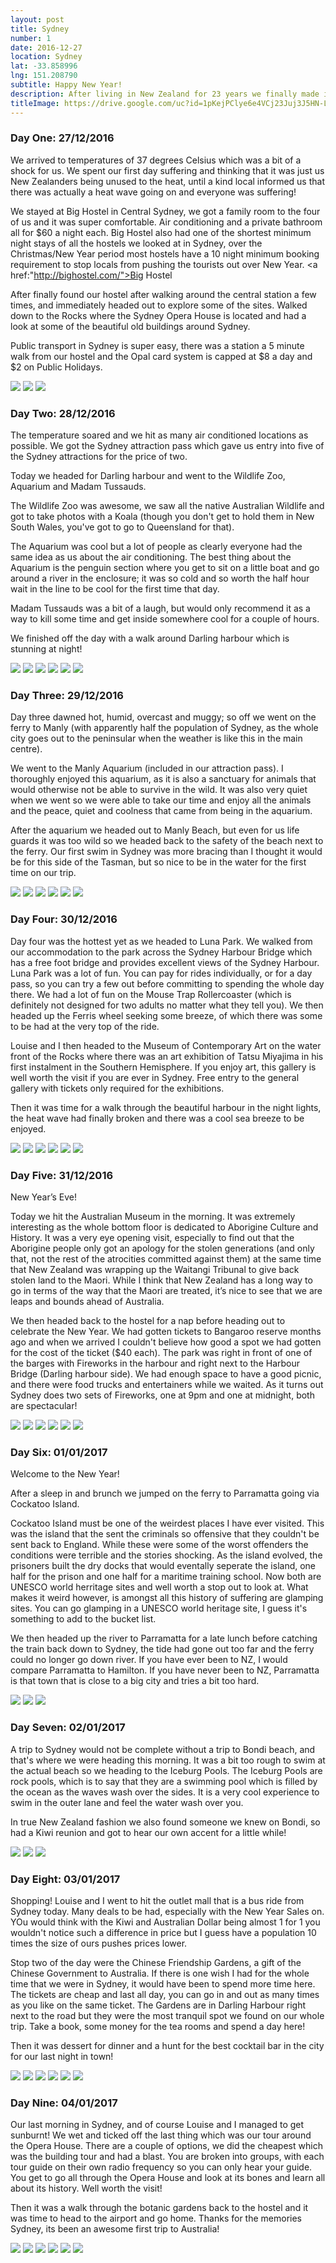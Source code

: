 ```yaml
---
layout: post
title: Sydney
number: 1
date: 2016-12-27
location: Sydney
lat: -33.858996
lng: 151.208790
subtitle: Happy New Year!
description: After living in New Zealand for 23 years we finally made it to Australia
titleImage: https://drive.google.com/uc?id=1pKejPClye6e4VCj23Juj3J5HN-L17w4z
---
```


<h3>Day One: 27/12/2016</h3>

We arrived to temperatures of 37 degrees Celsius which was a bit of a shock for us. We spent our first day suffering and thinking that it was just us New Zealanders being unused to the heat, until a kind local informed us that there was actually a heat wave going on and everyone was suffering!

We stayed at Big Hostel in Central Sydney, we got a family room to the four of us and it was super comfortable. Air conditioning and a private bathroom all for $60 a night each. Big Hostel also had one of the shortest minimum night stays of all the hostels we looked at in Sydney, over the Christmas/New Year period most hostels have a 10 night minimum booking requirement to stop locals from pushing the tourists out over New Year.
<a href:"http://bighostel.com/">Big Hostel</a>

After finally found our hostel after walking around the central station a few times, and immediately headed out to explore some of the sites. Walked down to the Rocks where the Sydney Opera House is located and had a look at some of the beautiful old buildings around Sydney. 

Public transport in Sydney is super easy, there was a station a 5 minute walk from our hostel and the Opal card system is capped at $8 a day and $2 on Public Holidays.

<img src="https://drive.google.com/uc?id=1zoraV1tw-NCpeY_HnJl96ThSfanmJukI" class="image1">
<img src="https://drive.google.com/uc?id=18tqALCFH_8yNwAx9-wHvmJ5dw_eIWjhg" class="image1">
<img src="https://drive.google.com/uc?id=1CBBO441r4wXTZKQqN1GgsY_TNEuym6oC" class="image1">
<p style="clear: both;">

<h3>Day Two: 28/12/2016</h3>

The temperature soared and we hit as many air conditioned locations as possible. We got the Sydney attraction pass which gave us entry into five of the Sydney attractions for the price of two. 

Today we headed for Darling harbour and went to the Wildlife Zoo, Aquarium and Madam Tussauds. 

The Wildlife Zoo was awesome, we saw all the native Australian Wildlife and got to take photos with a Koala (though you don't get to hold them in New South Wales, you've got to go to Queensland for that). 

The Aquarium was cool but a lot of people as clearly everyone had the same idea as us about the air conditioning. The best thing about the Aquarium is the penguin section where you get to sit on a little boat and go around a river in the enclosure; it was so cold and so worth the half hour wait in the line to be cool for the first time that day. 

Madam Tussauds was a bit of a laugh, but would only recommend it as a way to kill some time and get inside somewhere cool for a couple of hours. 

We finished off the day with a walk around Darling harbour which is stunning at night!

<img src="https://drive.google.com/uc?id=1mg10mlULzqN3YK5IWLfrlINFgaHAZjkD" class="image1">
<img src="https://drive.google.com/uc?id=1ETlCFKX5ozOjru3VKe1bEkCJycUnriFY" class="image1">
<img src="https://drive.google.com/uc?id=1Bgddv9WTM0zD1K9saKMtZo2IUNLZoxQt" class="image1">
<img src="https://drive.google.com/uc?id=19qG6K5DBx_wV3JgCxZvIrp9ggC14lAdJ" class="image1">
<img src="https://drive.google.com/uc?id=1Jwu5QQfnEFg7kvDXX9zspnifnC3lvEtX" class="image1">
<img src="https://drive.google.com/uc?id=1yDRxZi94SUHh7_i1zyVu3BDb2I-YGYCD" class="image1">

<h3>Day Three: 29/12/2016</h3>

Day three dawned hot, humid, overcast and muggy; so off we went on the ferry to Manly (with apparently half the population of Sydney, as the whole city goes out to the peninsular when the weather is like this in the main centre). 

We went to the Manly Aquarium (included in our attraction pass). I thoroughly enjoyed this aquarium, as it is also a sanctuary for animals that would otherwise not be able to survive in the wild. It was also very quiet when we went so we were able to take our time and enjoy all the animals and the peace, quiet and coolness that came from being in the aquarium.

After the aquarium we headed out to Manly Beach, but even for us life guards it was too wild so we headed back to the safety of the beach next to the ferry. Our first swim in Sydney was more bracing than I thought it would be for this side of the Tasman, but so nice to be in the water for the first time on our trip. 

<img src="https://drive.google.com/uc?id=1kQBze_hLPwMRR1wLoouiF9ckiwQuR24d" class="image1">
<img src="https://drive.google.com/uc?id=12XD0E_6-M1Fnr7txu5pQuRRRWzk2Kc5C" class="image1">
<img src="https://drive.google.com/uc?id=1Qf4c18NdLQ523t32GuFGcAspkRx4B5Sg" class="image1">
<img src="https://drive.google.com/uc?id=1DfcgUqvjVbNjcM9OStTN2J11aPuy4Owy" class="image1">
<img src="https://drive.google.com/uc?id=1mPypEa2TRn6PbO_yawKAI_GHvs4tAY-d" class="image1">
<img src="https://drive.google.com/uc?id=1i3cbZWXmU88TMCTIpV1c8CZ_tsajk8hy" class="image1">

<h3>Day Four: 30/12/2016</h3>

Day four was the hottest yet as we headed to Luna Park. We walked from our accommodation to the park across the Sydney Harbour Bridge which has a free foot bridge and provides excellent views of the Sydney Harbour. 
Luna Park was a lot of fun. You can pay for rides individually, or for a day pass, so you can try a few out before committing to spending the whole day there. We had a lot of fun on the Mouse Trap Rollercoaster (which is definitely not designed for two adults no matter what they tell you). We then headed up the Ferris wheel seeking some breeze, of which there was some to be had at the very top of the ride. 

Louise and I then headed to the Museum of Contemporary Art on the water front of the Rocks where there was an art exhibition of Tatsu Miyajima in his first instalment in the Southern Hemisphere. If you enjoy art, this gallery is well worth the visit if you are ever in Sydney. Free entry to the general gallery with tickets only required for the exhibitions.

Then it was time for a walk through the beautiful harbour in the night lights, the heat wave had finally broken and there was a cool sea breeze to be enjoyed. 

<img src="https://drive.google.com/uc?id=12KFZGWKAGxZABMBgfRbcM__fFKFGvFqp" class="image1">
<img src="https://drive.google.com/uc?id=1JFD4DWKxTk3xyK3ku-UHwclu1swyn7S0" class="image1">
<img src="https://drive.google.com/uc?id=1glN1czUOKn8jUPpUtCt_k4xDDYIdG4QS" class="image1">
<img src="https://drive.google.com/uc?id=1UlqEgCtOnpltygXM3W-K6LXNxsMt9S-J" class="image1">
<img src="https://drive.google.com/uc?id=1MCz1G6w2gOyV6_oafF4wUi3PqtjIfz6B" class="image1">
<img src="https://drive.google.com/uc?id=1ZjVvEjO3fvjj7T9mGK5YP0Xi-j5qGdwe" class="image1">

<h3>Day Five: 31/12/2016</h3>

New Year’s Eve!

Today we hit the Australian Museum in the morning. It was extremely interesting as the whole bottom floor is dedicated to Aborigine Culture and History. It was a very eye opening visit, especially to find out that the Aborigine people only got an apology for the stolen generations (and only that, not the rest of the atrocities committed against them) at the same time that New Zealand was wrapping up the Waitangi Tribunal to give back stolen land to the Maori. While I think that New Zealand has a long way to go in terms of the way that the Maori are treated, it’s nice to see that we are leaps and bounds ahead of Australia. 

We then headed back to the hostel for a nap before heading out to celebrate the New Year. We had gotten tickets to Bangaroo reserve months ago and when we arrived I couldn't believe how good a spot we had gotten for the cost of the ticket ($40 each). The park was right in front of one of the barges with Fireworks in the harbour and right next to the Harbour Bridge (Darling harbour side). We had enough space to have a good picnic, and there were food trucks and entertainers while we waited. As it turns out Sydney does two sets of Fireworks, one at 9pm and one at midnight, both are spectacular!

<img src="https://drive.google.com/uc?id=1XdBQ1cTnE-2a3yViO7L-jy5wyuw7u3Ud" class="image1">
<img src="https://drive.google.com/uc?id=16pYiyUSoAiYqFITagtfCnpgUtpcuq9hM" class="image1">
<img src="https://drive.google.com/uc?id=1QJzlCMcxM6B2eXjnHz6UH1EA9JiP5vsf" class="image1">
<img src="https://drive.google.com/uc?id=1-nhL-bOrN5G5dN0HecehGlBKwEtp6p5k" class="image1">
<img src="https://drive.google.com/uc?id=1-eliBhY3dTGc_QO1Xgxh-y7Pq3Ulg4Ve" class="image1">
<img src="https://drive.google.com/uc?id=1HH7bHaQMHdhZ3W_CsTUYOlbwc-e3Li7Y" class="image1">

<h3>Day Six: 01/01/2017</h3>

Welcome to the New Year!

After a sleep in and brunch we jumped on the ferry to Parramatta going via Cockatoo Island. 

Cockatoo Island must be one of the weirdest places I have ever visited. This was the island that the sent the criminals so offensive that they couldn't be sent back to England. While these were some of the worst offenders the conditions were terrible and the stories shocking. As the island evolved, the prisoners built the dry docks that would eventally seperate the island, one half for the prison and one half for a maritime training school. Now both are UNESCO world herritage sites and well worth a stop out to look at. What makes it weird however, is amongst all this history of suffering are glamping sites. You can go glamping in a UNESCO world heritage site, I guess it's something to add to the bucket list. 

We then headed up the river to Parramatta for a late lunch before catching the train back down to Sydney, the tide had gone out too far and the ferry could no longer go down river. If you have ever been to NZ, I would compare Parramatta to Hamilton. If you have never been to NZ, Parramatta is that town that is close to a big city and tries a bit too hard.

<img src="https://drive.google.com/uc?id=1--c9h2NIU6QpUXIecVE0EjjpJ0eR24dN" class="image1">
<img src="https://drive.google.com/uc?id=1f9Jn0JBxzvx2Bl_G_l2NXdMyTbjFd78t" class="image1">
<img src="https://drive.google.com/uc?id=1MktBMVzp8KyIJVh22vEmZKlJ0reeGD6F" class="image1">

<h3>Day Seven: 02/01/2017</h3>

A trip to Sydney would not be complete without a trip to Bondi beach, and that's where we were heading this morning.
It was a bit too rough to swim at the actual beach so we heading to the Iceburg Pools. The Iceburg Pools are rock pools, which is to say that they are a swimming pool which is filled by the ocean as the waves wash over the sides. It is a very cool experience to swim in the outer lane and feel the water wash over you. 

In true New Zealand fashion we also found someone we knew on Bondi, so had a Kiwi reunion and got to hear our own accent for a little while!

<img src="https://drive.google.com/uc?id=1L0_qR56xdI-vhvxCYY4jONBEV-FojK6F" class="image1">
<img src="https://drive.google.com/uc?id=1XBb5-v7QU2OwD5mcRGN6rt_STusZwMCJ" class="image1">
<img src="https://drive.google.com/uc?id=12sh2TTyTiyWEjkRDmZilo1wX2vrwPVJo" class="image1">

<h3>Day Eight: 03/01/2017</h3>

Shopping!
Louise and I went to hit the outlet mall that is a bus ride from Sydney today. Many deals to be had, especially with the New Year Sales on. YOu would think with the Kiwi and Australian Dollar being almost 1 for 1 you wouldn't notice such a difference in price but I guess have a population 10 times the size of ours pushes prices lower. 

Stop two of the day were the Chinese Friendship Gardens, a gift of the Chinese Government to Australia. If there is one wish I had for the whole time that we were in Sydney, it would have been to spend more time here. The tickets are cheap and last all day, you can go in and out as many times as you like on the same ticket. The Gardens are in Darling Harbour right next to the road but they were the most tranquil spot we found on our whole trip. Take a book, some money for the tea rooms and spend a day here!

Then it was dessert for dinner and a hunt for the best cocktail bar in the city for our last night in town!

<img src="https://drive.google.com/uc?id=1oKF-iwROEIoTsShRT6zB_rCt_OaLzyNc" class="image1">
<img src="https://drive.google.com/uc?id=1sdckhN5PjfCsYr8CG3zh_HtZce7vpPmD" class="image1">
<img src="https://drive.google.com/uc?id=1VUyi6_SfTClZozUkTQ23rzrZeEh2Uw7B" class="image1">
<img src="https://drive.google.com/uc?id=1DJO8yiep8XJDK9ucPRy8Za9JZj-tBZ2L" class="image1">
<img src="https://drive.google.com/uc?id=1k41IoKqOgp9JmTdPx6rdhyThg_22Siu6" class="image1">
<img src="https://drive.google.com/uc?id=1X27q2FVrkm1Z9W8UbhKGGS2ivsjr10v7" class="image1">

<h3>Day Nine: 04/01/2017</h3>

Our last morning in Sydney, and of course Louise and I managed to get sunburnt!
We wet and ticked off the last thing which was our tour around the Opera House. There are a couple of options, we did the cheapest which was the building tour and had a blast. You are broken into groups, with each tour guide on their own radio frequency so you can only hear your guide. You get to go all through the Opera House and look at its bones and learn all about its history. Well worth the visit!

Then it was a walk through the botanic gardens back to the hostel and it was time to head to the airport and go home. 
Thanks for the memories Sydney, its been an awesome first trip to Australia!

<img src="https://drive.google.com/uc?id=17xsXX0qrXEFlvlVTGPl7hYLn3ZJOllCv" class="image1">
<img src="https://drive.google.com/uc?id=1WSrxsqEfqUT5zzYLHU5HWqhdl9lCaE6V" class="image1">
<img src="https://drive.google.com/uc?id=1yxviYmF5VZ694sW0zB6N6IqKeBkRTXnY" class="image1">
<img src="https://drive.google.com/uc?id=12tOf0OdxWa1VUgkAIHxKCVJFATnInAV3" class="image1">
<img src="https://drive.google.com/uc?id=1tQopnZyK6cRrjxbiCkrEUpoS48Sq2fA-" class="image1">
<img src="https://drive.google.com/uc?id=1Cvw6OSoPE3cp6TSFX25zaMoCvPcwHf8a" class="image1">
